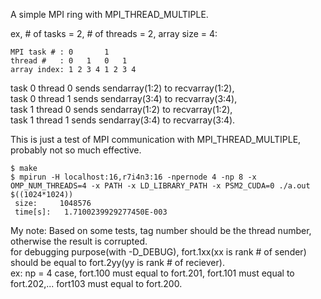 A simple MPI ring with MPI_THREAD_MULTIPLE.  

ex, # of tasks = 2, # of threads = 2, array size = 4:  
  
```
MPI task # : 0       1  
thread #   : 0   1   0   1
array index: 1 2 3 4 1 2 3 4
```
  
task 0 thread 0 sends sendarray(1:2) to recvarray(1:2),  
task 0 thread 1 sends sendarray(3:4) to recvarray(3:4),  
task 1 thread 0 sends sendarray(1:2) to recvarray(1:2),  
task 1 thread 1 sends sendarray(3:4) to recvarray(3:4).  
  
This is just a test of MPI communication with MPI_THREAD_MULTIPLE, probably not so much effective.

```
$ make
$ mpirun -H localhost:16,r7i4n3:16 -npernode 4 -np 8 -x OMP_NUM_THREADS=4 -x PATH -x LD_LIBRARY_PATH -x PSM2_CUDA=0 ./a.out $((1024*1024))
 size:     1048576
 time[s]:   1.7100239929277450E-003
```

My note: Based on some tests, tag number should be the thread number, otherwise the result is corrupted.  
for debugging purpose(with -D_DEBUG), fort.1xx(xx is rank # of sender) should be equal to fort.2yy(yy is rank # of reciever).  
ex: np = 4 case, fort.100 must equal to fort.201, fort.101 must equal to fort.202,... fort103 must equal to fort.200.
